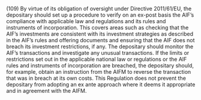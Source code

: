 (109) By virtue of its obligation of oversight under Directive 2011/61/EU, the depositary should set up a procedure to verify on an ex-post basis the AIF’s compliance with applicable law and regulations and its rules and instruments of incorporation. This covers areas such as checking that the AIF’s investments are consistent with its investment strategies as described in the AIF’s rules and offering documents and ensuring that the AIF does not breach its investment restrictions, if any. The depositary should monitor the AIF’s transactions and investigate any unusual transactions. If the limits or restrictions set out in the applicable national law or regulations or the AIF rules and instruments of incorporation are breached, the depositary should, for example, obtain an instruction from the AIFM to reverse the transaction that was in breach at its own costs. This Regulation does not prevent the depositary from adopting an ex ante approach where it deems it appropriate and in agreement with the AIFM.